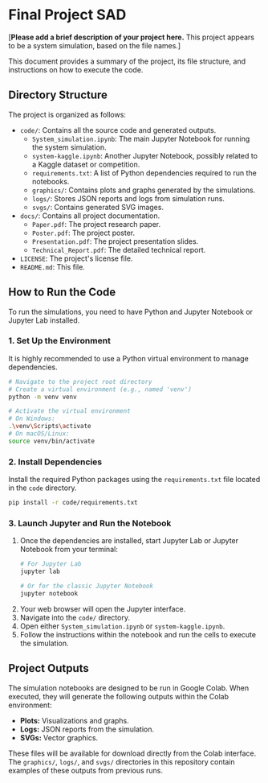 # Final Project SAD

[**Please add a brief description of your project here.** This project appears to be a system simulation, based on the file names.]

This document provides a summary of the project, its file structure, and instructions on how to execute the code.

## Directory Structure

The project is organized as follows:

- `code/`: Contains all the source code and generated outputs.
  - `System_simulation.ipynb`: The main Jupyter Notebook for running the system simulation.
  - `system-kaggle.ipynb`: Another Jupyter Notebook, possibly related to a Kaggle dataset or competition.
  - `requirements.txt`: A list of Python dependencies required to run the notebooks.
  - `graphics/`: Contains plots and graphs generated by the simulations.
  - `logs/`: Stores JSON reports and logs from simulation runs.
  - `svgs/`: Contains generated SVG images.
- `docs/`: Contains all project documentation.
  - `Paper.pdf`: The project research paper.
  - `Poster.pdf`: The project poster.
  - `Presentation.pdf`: The project presentation slides.
  - `Technical_Report.pdf`: The detailed technical report.
- `LICENSE`: The project's license file.
- `README.md`: This file.

## How to Run the Code

To run the simulations, you need to have Python and Jupyter Notebook or Jupyter Lab installed.

### 1. Set Up the Environment

It is highly recommended to use a Python virtual environment to manage dependencies.

```bash
# Navigate to the project root directory
# Create a virtual environment (e.g., named 'venv')
python -m venv venv

# Activate the virtual environment
# On Windows:
.\venv\Scripts\activate
# On macOS/Linux:
source venv/bin/activate
```

### 2. Install Dependencies

Install the required Python packages using the `requirements.txt` file located in the `code` directory.

```bash
pip install -r code/requirements.txt
```

### 3. Launch Jupyter and Run the Notebook

1.  Once the dependencies are installed, start Jupyter Lab or Jupyter Notebook from your terminal:
    ```bash
    # For Jupyter Lab
    jupyter lab

    # Or for the classic Jupyter Notebook
    jupyter notebook
    ```
2.  Your web browser will open the Jupyter interface.
3.  Navigate into the `code/` directory.
4.  Open either `System_simulation.ipynb` or `system-kaggle.ipynb`.
5.  Follow the instructions within the notebook and run the cells to execute the simulation.

## Project Outputs

The simulation notebooks are designed to be run in Google Colab. When executed, they will generate the following outputs within the Colab environment:

- **Plots:** Visualizations and graphs.
- **Logs:** JSON reports from the simulation.
- **SVGs:** Vector graphics.

These files will be available for download directly from the Colab interface. The `graphics/`, `logs/`, and `svgs/` directories in this repository contain examples of these outputs from previous runs.